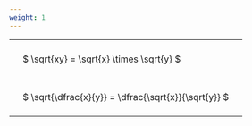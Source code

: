 ```yaml
---
weight: 1
---
```


<style type="text/css">
#T_44016 th.col_heading {
  text-align: left;
  font-size: 1em;
}
#T_44016 td {
  text-align: left;
  font-size: 1em;
  padding: 1.5em;
}
</style>
<table id="T_44016">
  <thead>
  </thead>
  <tbody>
    <tr>
      <td id="T_44016_row0_col0" class="data row0 col0" >$ \sqrt{xy} = \sqrt{x} \times \sqrt{y} $</td>
    </tr>
    <tr>
      <td id="T_44016_row1_col0" class="data row1 col0" >$ \sqrt{\dfrac{x}{y}} = \dfrac{\sqrt{x}}{\sqrt{y}} $</td>
    </tr>
  </tbody>
</table>
